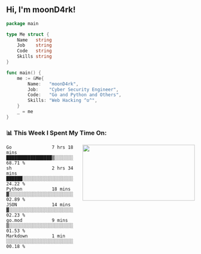 <h2> Hi, I'm moonD4rk!</h2>

```go
package main

type Me struct {
	Name   string
	Job    string
	Code   string
	Skills string
}

func main() {
	me := &Me{
		Name:   "moonD4rk",
		Job:    "Cyber Security Engineer",
		Code:   "Go and Python and Others",
		Skills: "Web Hacking ^o^",
	}
	_ = me
}
```

<h3>📊 This Week I Spent My Time On:</h3>
<img align='right' src="https://github-readme-stats.vercel.app/api?username=moond4rk&show_icons=true&theme=radical", width="300" height="150">

<!--START_SECTION:waka-->

```text
Go               7 hrs 18 mins   █████████████████▒░░░░░░░   68.71 %
sh               2 hrs 34 mins   ██████░░░░░░░░░░░░░░░░░░░   24.22 %
Python           18 mins         ▓░░░░░░░░░░░░░░░░░░░░░░░░   02.89 %
JSON             14 mins         ▓░░░░░░░░░░░░░░░░░░░░░░░░   02.23 %
go.mod           9 mins          ▒░░░░░░░░░░░░░░░░░░░░░░░░   01.53 %
Markdown         1 min           ░░░░░░░░░░░░░░░░░░░░░░░░░   00.18 %
```

<!--END_SECTION:waka-->

